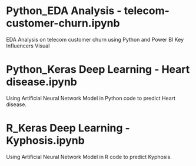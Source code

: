 # Python_EDA Analysis - telecom-customer-churn.ipynb
EDA Analysis on telecom customer churn using Python and Power BI Key Influencers Visual
# Python_Keras Deep Learning - Heart disease.ipynb
Using Artificial Neural Network Model in Python code to predict Heart disease.
# R_Keras Deep Learning - Kyphosis.ipynb
Using Artificial Neural Network Model in R code to predict Kyphosis.
